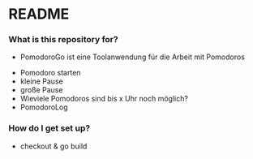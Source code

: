 # README #

### What is this repository for? ###

* PomodoroGo ist eine Toolanwendung für die Arbeit mit Pomodoros

- Pomodoro starten
- kleine Pause
- große Pause
- Wieviele Pomodoros sind bis x Uhr noch möglich?
- PomodoroLog

### How do I get set up? ###

* checkout & go build

